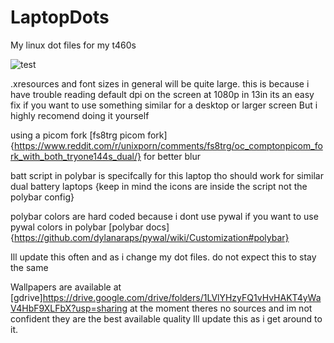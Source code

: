 # LaptopDots
My linux dot files for my t460s

![test](https://github.com/NotPocky/LaptopDots/blob/master/showcase/2020-06-12-103320_1920x1080_scrot.png)

.xresources and font sizes in general will be quite large. this is because i have trouble reading default dpi on the screen at 1080p in 13in its an easy fix if you want to use something similar for a desktop or larger screen But i highly recomend doing it yourself

using a picom fork [fs8trg picom fork]{https://www.reddit.com/r/unixporn/comments/fs8trg/oc_comptonpicom_fork_with_both_tryone144s_dual/}
for better blur

batt script in polybar is specifcally for this laptop tho should work for similar dual battery laptops {keep in mind the icons are inside the script not the polybar config}

polybar colors are hard coded because i dont use pywal if you want to use pywal colors in polybar [polybar docs]{https://github.com/dylanaraps/pywal/wiki/Customization#polybar}

Ill update this often and as i change my dot files. do not expect this to stay the same

Wallpapers are available at [gdrive]https://drive.google.com/drive/folders/1LVlYHzyFQ1vHvHAKT4yWaV4HbF9XLFbX?usp=sharing at the moment theres no sources and im not confident they are the best available quality Ill update this as i get around to it.
